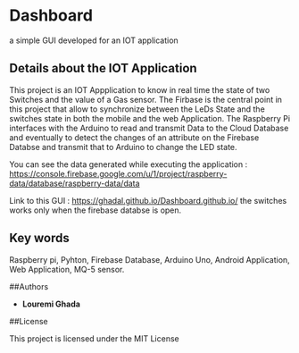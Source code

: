 # Dashboard

a simple GUI developed for an IOT application

## Details about the IOT Application

This project is an IOT Appplication to know in real time the state of two Switches and the value of a Gas sensor. The Firbase is the central point in this project that allow to synchronize between the LeDs State and the switches state in both the mobile and the web Application. The Raspberry Pi interfaces with the Arduino to read and transmit Data to the Cloud Database and eventually to detect the changes of an attribute on the Firebase Databse and transmit that to Arduino to change the LED state.

You can see the data generated while executing the application : https://console.firebase.google.com/u/1/project/raspberry-data/database/raspberry-data/data

Link to this GUI : https://ghadal.github.io/Dashboard.github.io/
the switches works only when the firebase databse is open.

## Key words
Raspberry pi, Pyhton, Firebase Database, Arduino Uno, Android Application, Web Application, MQ-5 sensor.

##Authors

* **Louremi Ghada**

##License

This project is licensed under the MIT License
